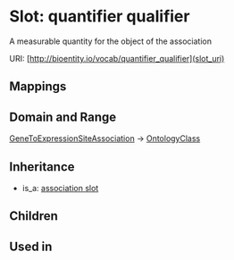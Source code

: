 # Slot: quantifier qualifier


A measurable quantity for the object of the association

URI: [http://bioentity.io/vocab/quantifier_qualifier](slot_uri)
## Mappings

## Domain and Range

[GeneToExpressionSiteAssociation](GeneToExpressionSiteAssociation.md) -> [OntologyClass](OntologyClass.md)
## Inheritance

 *  is_a: [association slot](association_slot.md)
## Children

## Used in

